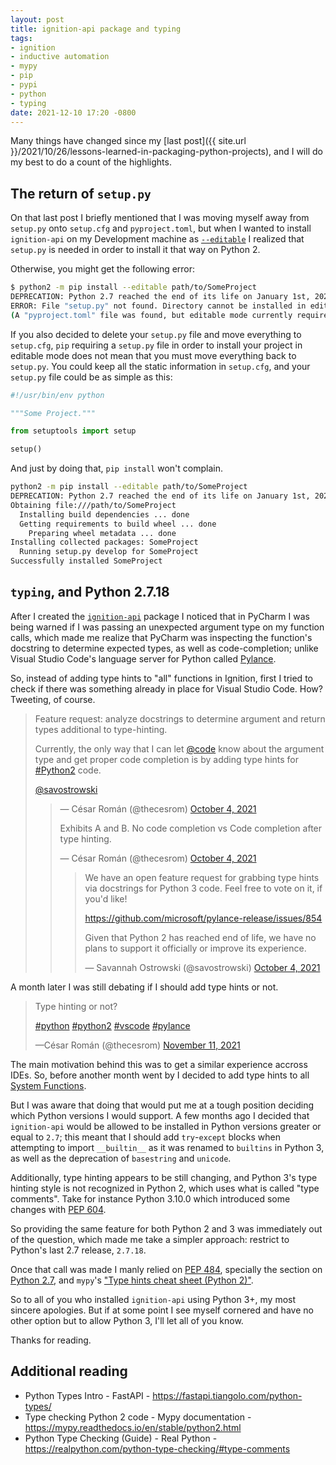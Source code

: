 ```yaml
---
layout: post
title: ignition-api package and typing
tags:
- ignition
- inductive automation
- mypy
- pip
- pypi
- python
- typing
date: 2021-12-10 17:20 -0800
---
```

Many things have changed since my [last post]({{ site.url }}/2021/10/26/lessons-learned-in-packaging-python-projects), and I will do my best to do a count of the highlights.

## The return of `setup.py`

On that last post I briefly mentioned that I was moving myself away from `setup.py` onto `setup.cfg` and `pyproject.toml`, but when I wanted to install `ignition-api` on my Development machine as [`--editable`](https://pip.pypa.io/en/latest/cli/pip_install/#editable-installs) I realized that `setup.py` is needed in order to install it that way on Python 2.

Otherwise, you might get the following error:

```bash
$ python2 -m pip install --editable path/to/SomeProject
DEPRECATION: Python 2.7 reached the end of its life on January 1st, 2020. Please upgrade your Python as Python 2.7 is no longer maintained. pip 21.0 will drop support for Python 2.7 in January 2021. More details about Python 2 support in pip can be found at https://pip.pypa.io/en/latest/development/release-process/#python-2-support pip 21.0 will remove support for this functionality.
ERROR: File "setup.py" not found. Directory cannot be installed in editable mode: path/to/SomeProject
(A "pyproject.toml" file was found, but editable mode currently requires a setup.py based build.)
```

If you also decided to delete your `setup.py` file and move everything to `setup.cfg`, `pip` requiring a `setup.py` file in order to install your project in editable mode does not mean that you must move everything back to `setup.py`. You could keep all the static information in `setup.cfg`, and your `setup.py` file could be as simple as this:

```python
#!/usr/bin/env python

"""Some Project."""

from setuptools import setup

setup()

```

And just by doing that, `pip install` won't complain.

```bash
python2 -m pip install --editable path/to/SomeProject
DEPRECATION: Python 2.7 reached the end of its life on January 1st, 2020. Please upgrade your Python as Python 2.7 is no longer maintained. pip 21.0 will drop support for Python 2.7 in January 2021. More details about Python 2 support in pip can be found at https://pip.pypa.io/en/latest/development/release-process/#python-2-support pip 21.0 will remove support for this functionality.
Obtaining file:///path/to/SomeProject
  Installing build dependencies ... done
  Getting requirements to build wheel ... done
    Preparing wheel metadata ... done
Installing collected packages: SomeProject
  Running setup.py develop for SomeProject
Successfully installed SomeProject
```

## `typing`, and Python 2.7.18

After I created the [`ignition-api`](https://pypi.org/project/ignition-api/) package I noticed that in PyCharm I was being warned if I was passing an unexpected argument type on my function calls, which made me realize that PyCharm was inspecting the function's docstring to determine expected types, as well as code-completion; unlike Visual Studio Code's language server for Python called [Pylance](https://devblogs.microsoft.com/python/announcing-pylance-fast-feature-rich-language-support-for-python-in-visual-studio-code/).

So, instead of adding type hints to "all" functions in Ignition, first I tried to check if there was something already in place for Visual Studio Code. How? Tweeting, of course.

>Feature request: analyze docstrings to determine argument and return types additional to type-hinting.
>
>Currently, the only way that I can let [@code](https://twitter.com/code?ref_src=twsrc%5Etfw) know about the argument type and get proper code completion is by adding type hints for [#Python2](https://twitter.com/hashtag/Python2?src=hash&amp;ref_src=twsrc%5Etfw) code.
>
>[@savostrowski](https://twitter.com/savostrowski?ref_src=twsrc%5Etfw)
>
>>— César Román (@thecesrom) [October 4, 2021](https://twitter.com/thecesrom/status/1444815763597000705?ref_src=twsrc%5Etfw)
>>
>>Exhibits A and B. No code completion vs Code completion after type hinting.
>>
>>— César Román (@thecesrom) [October 4, 2021](https://twitter.com/thecesrom/status/1444825426749132802?ref_src=twsrc%5Etfw)
>>
>>>We have an open feature request for grabbing type hints via docstrings for Python 3 code. Feel free to vote on it, if you'd like!
>>>
>>><https://github.com/microsoft/pylance-release/issues/854>
>>>
>>>Given that Python 2 has reached end of life, we have no plans to support it officially or improve its experience.
>>>
>>>— Savannah Ostrowski (@savostrowski) [October 4, 2021](https://twitter.com/savostrowski/status/1444841439079325702?ref_src=twsrc%5Etfw)

A month later I was still debating if I should add type hints or not.

>Type hinting or not?
>
>[#python](https://twitter.com/hashtag/python?src=hash&amp;ref_src=twsrc%5Etfw) [#python2](https://twitter.com/hashtag/python2?src=hash&amp;ref_src=twsrc%5Etfw) [#vscode](https://twitter.com/hashtag/vscode?src=hash&amp;ref_src=twsrc%5Etfw) [#pylance](https://twitter.com/hashtag/pylance?src=hash&amp;ref_src=twsrc%5Etfw)
>
>—César Román (@thecesrom) [November 11, 2021](https://twitter.com/thecesrom/status/1458595850075074563?ref_src=twsrc%5Etfw)

The main motivation behind this was to get a similar experience accross IDEs. So, before another month went by I decided to add type hints to all [System Functions](https://docs.inductiveautomation.com/display/DOC81/System+Functions).

But I was aware that doing that would put me at a tough position deciding which Python versions I would support. A few months ago I decided that `ignition-api` would be allowed to be installed in Python versions greater or equal to `2.7`; this meant that I should add `try`-`except` blocks when attempting to import `__builtin__` as it was renamed to `builtins` in Python 3, as well as the deprecation of `basestring` and `unicode`.

Additionally, type hinting appears to be still changing, and Python 3's type hinting style is not recognized in Python 2, which uses what is called "type comments". Take for instance Python 3.10.0 which introduced some changes with [PEP 604](https://www.python.org/dev/peps/pep-0604/).

So providing the same feature for both Python 2 and 3 was immediately out of the question, which made me take a simpler approach: restrict to Python's last 2.7 release, `2.7.18`.

Once that call was made I manly relied on [PEP 484](https://www.python.org/dev/peps/pep-0484/), specially the section on [Python 2.7](https://www.python.org/dev/peps/pep-0484/#suggested-syntax-for-python-2-7-and-straddling-code), and `mypy`'s ["Type hints cheat sheet (Python 2)"](https://mypy.readthedocs.io/en/stable/cheat_sheet.html).

So to all of you who installed `ignition-api` using Python 3+, my most sincere apologies. But if at some point I see myself cornered and have no other option but to allow Python 3, I'll let all of you know.

Thanks for reading.

## Additional reading

* Python Types Intro - FastAPI - <https://fastapi.tiangolo.com/python-types/>
* Type checking Python 2 code - Mypy documentation - <https://mypy.readthedocs.io/en/stable/python2.html>
* Python Type Checking (Guide) - Real Python - <https://realpython.com/python-type-checking/#type-comments>
